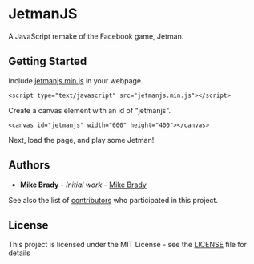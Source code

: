 # JetmanJS

A JavaScript remake of the Facebook game, Jetman.

## Getting Started

Include [jetmanjs.min.js](dist/jetmanjs.min.js) in your webpage.

```
<script type="text/javascript" src="jetmanjs.min.js"></script>
```

Create a canvas element with an id of "jetmanjs".

```
<canvas id="jetmanjs" width="600" height="400"></canvas>
```

Next, load the page, and play some Jetman!

## Authors

* **Mike Brady** - *Initial work* - [Mike Brady](https://github.com/mike-brady)

See also the list of [contributors](https://github.com/mike-brady/JetmanJS/contributors) who participated in this project.

## License

This project is licensed under the MIT License - see the [LICENSE](LICENSE) file for details
